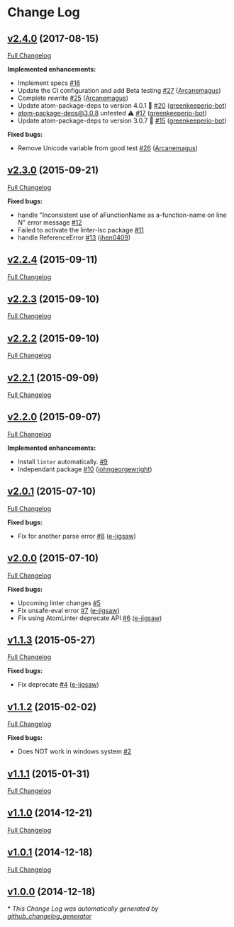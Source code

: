 # Change Log

## [v2.4.0](https://github.com/AtomLinter/linter-lsc/tree/v2.4.0) (2017-08-15)
[Full Changelog](https://github.com/AtomLinter/linter-lsc/compare/v2.3.0...v2.4.0)

**Implemented enhancements:**

- Implement specs [\#16](https://github.com/AtomLinter/linter-lsc/issues/16)
- Update the CI configuration and add Beta testing [\#27](https://github.com/AtomLinter/linter-lsc/pull/27) ([Arcanemagus](https://github.com/Arcanemagus))
- Complete rewrite [\#25](https://github.com/AtomLinter/linter-lsc/pull/25) ([Arcanemagus](https://github.com/Arcanemagus))
- Update atom-package-deps to version 4.0.1 🚀 [\#20](https://github.com/AtomLinter/linter-lsc/pull/20) ([greenkeeperio-bot](https://github.com/greenkeeperio-bot))
- atom-package-deps@3.0.8 untested ⚠️ [\#17](https://github.com/AtomLinter/linter-lsc/pull/17) ([greenkeeperio-bot](https://github.com/greenkeeperio-bot))
- Update atom-package-deps to version 3.0.7 🚀 [\#15](https://github.com/AtomLinter/linter-lsc/pull/15) ([greenkeeperio-bot](https://github.com/greenkeeperio-bot))

**Fixed bugs:**

- Remove Unicode variable from good test [\#26](https://github.com/AtomLinter/linter-lsc/pull/26) ([Arcanemagus](https://github.com/Arcanemagus))

## [v2.3.0](https://github.com/AtomLinter/linter-lsc/tree/v2.3.0) (2015-09-21)
[Full Changelog](https://github.com/AtomLinter/linter-lsc/compare/v2.2.4...v2.3.0)

**Fixed bugs:**

- handle "Inconsistent use of aFunctionName as a-function-name on line N" error message [\#12](https://github.com/AtomLinter/linter-lsc/issues/12)
- Failed to activate the linter-lsc package [\#11](https://github.com/AtomLinter/linter-lsc/issues/11)
- handle ReferenceError [\#13](https://github.com/AtomLinter/linter-lsc/pull/13) ([jhen0409](https://github.com/jhen0409))

## [v2.2.4](https://github.com/AtomLinter/linter-lsc/tree/v2.2.4) (2015-09-11)
[Full Changelog](https://github.com/AtomLinter/linter-lsc/compare/v2.2.3...v2.2.4)

## [v2.2.3](https://github.com/AtomLinter/linter-lsc/tree/v2.2.3) (2015-09-10)
[Full Changelog](https://github.com/AtomLinter/linter-lsc/compare/v2.2.2...v2.2.3)

## [v2.2.2](https://github.com/AtomLinter/linter-lsc/tree/v2.2.2) (2015-09-10)
[Full Changelog](https://github.com/AtomLinter/linter-lsc/compare/v2.2.1...v2.2.2)

## [v2.2.1](https://github.com/AtomLinter/linter-lsc/tree/v2.2.1) (2015-09-09)
[Full Changelog](https://github.com/AtomLinter/linter-lsc/compare/v2.2.0...v2.2.1)

## [v2.2.0](https://github.com/AtomLinter/linter-lsc/tree/v2.2.0) (2015-09-07)
[Full Changelog](https://github.com/AtomLinter/linter-lsc/compare/v2.0.1...v2.2.0)

**Implemented enhancements:**

- Install `linter` automatically. [\#9](https://github.com/AtomLinter/linter-lsc/issues/9)
- Independant package [\#10](https://github.com/AtomLinter/linter-lsc/pull/10) ([johngeorgewright](https://github.com/johngeorgewright))

## [v2.0.1](https://github.com/AtomLinter/linter-lsc/tree/v2.0.1) (2015-07-10)
[Full Changelog](https://github.com/AtomLinter/linter-lsc/compare/v2.0.0...v2.0.1)

**Fixed bugs:**

- Fix for another parse error [\#8](https://github.com/AtomLinter/linter-lsc/pull/8) ([e-jigsaw](https://github.com/e-jigsaw))

## [v2.0.0](https://github.com/AtomLinter/linter-lsc/tree/v2.0.0) (2015-07-10)
[Full Changelog](https://github.com/AtomLinter/linter-lsc/compare/v1.1.3...v2.0.0)

**Fixed bugs:**

- Upcoming linter changes [\#5](https://github.com/AtomLinter/linter-lsc/issues/5)
- Fix unsafe-eval error [\#7](https://github.com/AtomLinter/linter-lsc/pull/7) ([e-jigsaw](https://github.com/e-jigsaw))
- Fix using AtomLinter deprecate API [\#6](https://github.com/AtomLinter/linter-lsc/pull/6) ([e-jigsaw](https://github.com/e-jigsaw))

## [v1.1.3](https://github.com/AtomLinter/linter-lsc/tree/v1.1.3) (2015-05-27)
[Full Changelog](https://github.com/AtomLinter/linter-lsc/compare/v1.1.2...v1.1.3)

**Fixed bugs:**

- Fix deprecate [\#4](https://github.com/AtomLinter/linter-lsc/pull/4) ([e-jigsaw](https://github.com/e-jigsaw))

## [v1.1.2](https://github.com/AtomLinter/linter-lsc/tree/v1.1.2) (2015-02-02)
[Full Changelog](https://github.com/AtomLinter/linter-lsc/compare/v1.1.1...v1.1.2)

**Fixed bugs:**

- Does NOT work in windows system [\#2](https://github.com/AtomLinter/linter-lsc/issues/2)

## [v1.1.1](https://github.com/AtomLinter/linter-lsc/tree/v1.1.1) (2015-01-31)
[Full Changelog](https://github.com/AtomLinter/linter-lsc/compare/v1.1.0...v1.1.1)

## [v1.1.0](https://github.com/AtomLinter/linter-lsc/tree/v1.1.0) (2014-12-21)
[Full Changelog](https://github.com/AtomLinter/linter-lsc/compare/v1.0.1...v1.1.0)

## [v1.0.1](https://github.com/AtomLinter/linter-lsc/tree/v1.0.1) (2014-12-18)
[Full Changelog](https://github.com/AtomLinter/linter-lsc/compare/v1.0.0...v1.0.1)

## [v1.0.0](https://github.com/AtomLinter/linter-lsc/tree/v1.0.0) (2014-12-18)


\* *This Change Log was automatically generated by [github_changelog_generator](https://github.com/skywinder/Github-Changelog-Generator)*
